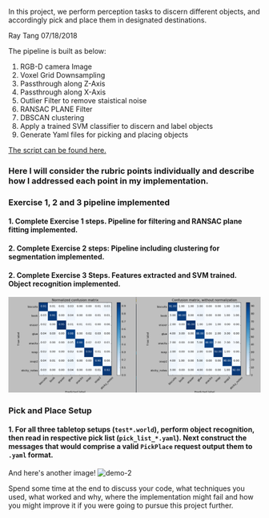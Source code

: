 In this project, we perform perception tasks to discern different objects, and accordingly pick and place them in designated destinations.

Ray Tang 07/18/2018

The pipeline is built as below: 

1. RGB-D camera Image 
2. Voxel Grid Downsampling 
3. Passthrough along Z-Axis
4. Passthrough along X-Axis 
5. Outlier Filter to remove staistical noise 
6. RANSAC PLANE Filter
7. DBSCAN clustering
8. Apply a trained SVM classifier to discern and label objects
9. Generate Yaml files for picking and placing objects

[The script can be found here.](https://github.com/onearth00/RoboND-Perception-Project/blob/master/pr2_robot/scripts/pipeline.py)

### Here I will consider the rubric points individually and describe how I addressed each point in my implementation.  

### Exercise 1, 2 and 3 pipeline implemented
#### 1. Complete Exercise 1 steps. Pipeline for filtering and RANSAC plane fitting implemented.

#### 2. Complete Exercise 2 steps: Pipeline including clustering for segmentation implemented.  

#### 2. Complete Exercise 3 Steps.  Features extracted and SVM trained.  Object recognition implemented.

![demo-1](https://github.com/onearth00/RoboND-Perception-Project/blob/master/confusion%20matrix.png)

### Pick and Place Setup

#### 1. For all three tabletop setups (`test*.world`), perform object recognition, then read in respective pick list (`pick_list_*.yaml`). Next construct the messages that would comprise a valid `PickPlace` request output them to `.yaml` format.

And here's another image! 
![demo-2](https://user-images.githubusercontent.com/20687560/28748286-9f65680e-7468-11e7-83dc-f1a32380b89c.png)

Spend some time at the end to discuss your code, what techniques you used, what worked and why, where the implementation might fail and how you might improve it if you were going to pursue this project further.  



